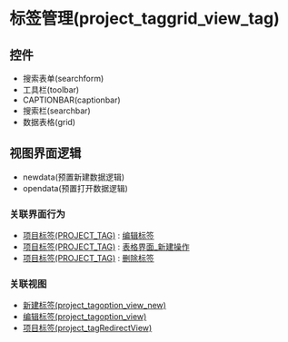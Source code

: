 # 标签管理(project_taggrid_view_tag)  <!-- {docsify-ignore-all} -->




<el-skeleton style="width:60%">
	<template #template>
		<div style="padding-bottom: 5px;">
			<div style="height:40px;display: flex;align-items: center;justify-content: space-between;">
				<el-tooltip content="页面标题">
					<el-skeleton-item variant="text" style="height:40px;"></el-skeleton-item>
				</el-tooltip>
				<el-tooltip content="搜索栏">
				    <el-skeleton-item variant="text" style="margin-left: 10px;height:40px;width:300px;"></el-skeleton-item>
				</el-tooltip>
				<el-skeleton style="width:250px;">
					<template #template>
						<el-tooltip content="工具栏">
							<div style="display: flex;align-items: center;justify-content:end">
								<el-skeleton-item variant="text" style="margin-left: 10px;height:40px;width:80px"></el-skeleton-item>
								<el-skeleton-item variant="text" style="margin-left: 10px;height:40px;width:80px"></el-skeleton-item>
								<el-skeleton-item variant="text" style="margin-left: 10px;height:40px;width:80px"></el-skeleton-item>
							</div>
						</el-tooltip>
					</template>
				</el-skeleton>
			</div>
		</div>
		<el-tooltip content="数据表格">
			<el-skeleton-item variant="p" style="height:300px"></el-skeleton-item>
		</el-tooltip>
	</template>
</el-skeleton>


## 控件
  * 搜索表单(searchform)
  * 工具栏(toolbar)
  * CAPTIONBAR(captionbar)
  * 搜索栏(searchbar)
  * 数据表格(grid)

## 视图界面逻辑
  * newdata(预置新建数据逻辑)
  * opendata(预置打开数据逻辑)


### 关联界面行为
  * [项目标签(PROJECT_TAG)](module/ProjMgmt/Project_tag) : [编辑标签](module/ProjMgmt/Project_tag#界面行为)
  * [项目标签(PROJECT_TAG)](module/ProjMgmt/Project_tag) : [表格界面_新建操作](module/ProjMgmt/Project_tag#界面行为)
  * [项目标签(PROJECT_TAG)](module/ProjMgmt/Project_tag) : [删除标签](module/ProjMgmt/Project_tag#界面行为)

### 关联视图
  * [新建标签(project_tagoption_view_new)](app/view/project_tagoption_view_new)
  * [编辑标签(project_tagoption_view)](app/view/project_tagoption_view)
  * [项目标签(project_tagRedirectView)](app/view/project_tagRedirectView)

<script>
 const { createApp } = Vue
  createApp({
    data() {
      return {
        message: '!'
      }
    }
  }).use(ElementPlus).mount('#app')
</script>